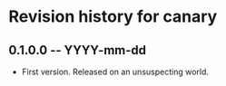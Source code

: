 # Revision history for canary

## 0.1.0.0 -- YYYY-mm-dd

* First version. Released on an unsuspecting world.
